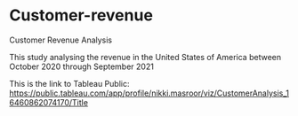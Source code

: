 # Customer-revenue
Customer Revenue Analysis

This study analysing the revenue in the United States of America between October 2020 through September 2021

This is the link to Tableau Public:
https://public.tableau.com/app/profile/nikki.masroor/viz/CustomerAnalysis_16460862074170/Title
